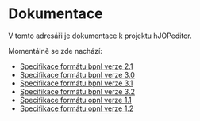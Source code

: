 # Dokumentace

V tomto adresáři je dokumentace k projektu hJOPeditor.

Momentálně se zde nachází:

 * [Specifikace formátu bpnl verze 2.1](bpnl-21.md)
 * [Specifikace formátu bpnl verze 3.0](bpnl-30.md)
 * [Specifikace formátu bpnl verze 3.1](bpnl-31.md)
 * [Specifikace formátu bpnl verze 3.2](bpnl-32.md)
 * [Specifikace formátu opnl verze 1.1](opnl-11.md)
 * [Specifikace formátu opnl verze 1.2](opnl-12.md)
